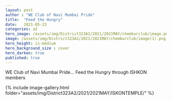 ```yaml
---
layout: post
author : "WE Club of Navi Mumbai Pride"
title:  "Feed the Hungry"
date:   2021-05-23
categories: a2
hero_image: /assets/img/District323A2/2021/2021MAY/chemburclub/image.png
image: /assets/img/District323A2/2021/2021MAY/chemburclub/image(1).png
hero_height: is-medium
hero_background_size : cover
hero_darken: true
published: true
---
```


WE Club of Navi Mumbai Pride... Feed the Hungry through ISHKON members

{% include image-gallery.html folder="assets/img/District323A2/2021/2021MAY/ISKONTEMPLE/" %}